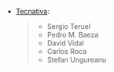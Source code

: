 - [Tecnativa](https://www.tecnativa.com):

  > - Sergio Teruel
  > - Pedro M. Baeza
  > - David Vidal
  > - Carlos Roca
  > - Stefan Ungureanu
